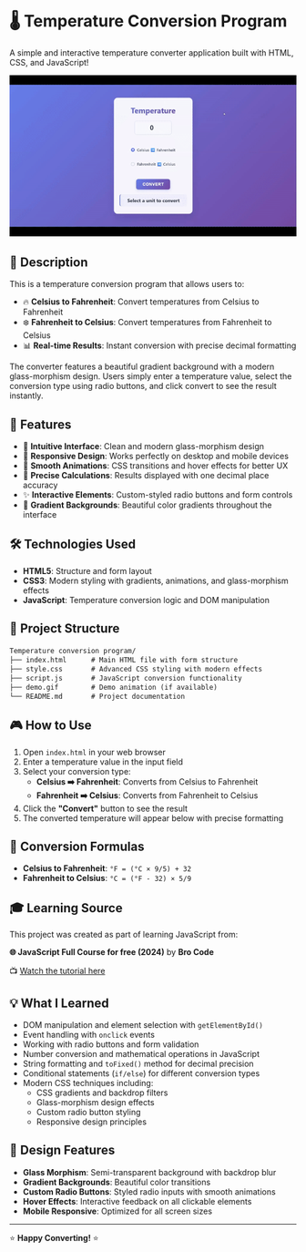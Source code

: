 # 🌡️ Temperature Conversion Program

A simple and interactive temperature converter application built with HTML, CSS, and JavaScript!

![Demo](demo.gif)

## 📝 Description

This is a temperature conversion program that allows users to:

- 🔥 **Celsius to Fahrenheit**: Convert temperatures from Celsius to Fahrenheit
- ❄️ **Fahrenheit to Celsius**: Convert temperatures from Fahrenheit to Celsius
- 📊 **Real-time Results**: Instant conversion with precise decimal formatting

The converter features a beautiful gradient background with a modern glass-morphism design. Users simply enter a temperature value, select the conversion type using radio buttons, and click convert to see the result instantly.

## 🚀 Features

- 🎯 **Intuitive Interface**: Clean and modern glass-morphism design
- 🎨 **Responsive Design**: Works perfectly on desktop and mobile devices
- 💫 **Smooth Animations**: CSS transitions and hover effects for better UX
- 🔢 **Precise Calculations**: Results displayed with one decimal place accuracy
- ✨ **Interactive Elements**: Custom-styled radio buttons and form controls
- 🌈 **Gradient Backgrounds**: Beautiful color gradients throughout the interface

## 🛠️ Technologies Used

- **HTML5**: Structure and form layout
- **CSS3**: Modern styling with gradients, animations, and glass-morphism effects
- **JavaScript**: Temperature conversion logic and DOM manipulation

## 📁 Project Structure

```
Temperature conversion program/
├── index.html      # Main HTML file with form structure
├── style.css       # Advanced CSS styling with modern effects
├── script.js       # JavaScript conversion functionality
├── demo.gif        # Demo animation (if available)
└── README.md       # Project documentation
```

## 🎮 How to Use

1. Open `index.html` in your web browser
2. Enter a temperature value in the input field
3. Select your conversion type:
   - **Celsius ➡️ Fahrenheit**: Converts from Celsius to Fahrenheit
   - **Fahrenheit ➡️ Celsius**: Converts from Fahrenheit to Celsius
4. Click the **"Convert"** button to see the result
5. The converted temperature will appear below with precise formatting

## 🧮 Conversion Formulas

- **Celsius to Fahrenheit**: `°F = (°C × 9/5) + 32`
- **Fahrenheit to Celsius**: `°C = (°F - 32) × 5/9`

## 🎓 Learning Source

This project was created as part of learning JavaScript from:

**🌐 JavaScript Full Course for free (2024)** by **Bro Code**

📺 [Watch the tutorial here](https://www.youtube.com/watch?v=lfmg-EJ8gm4)

## 💡 What I Learned

- DOM manipulation and element selection with `getElementById()`
- Event handling with `onclick` events
- Working with radio buttons and form validation
- Number conversion and mathematical operations in JavaScript
- String formatting and `toFixed()` method for decimal precision
- Conditional statements (`if/else`) for different conversion types
- Modern CSS techniques including:
  - CSS gradients and backdrop filters
  - Glass-morphism design effects
  - Custom radio button styling
  - Responsive design principles

## 🎨 Design Features

- **Glass Morphism**: Semi-transparent background with backdrop blur
- **Gradient Backgrounds**: Beautiful color transitions
- **Custom Radio Buttons**: Styled radio inputs with smooth animations
- **Hover Effects**: Interactive feedback on all clickable elements
- **Mobile Responsive**: Optimized for all screen sizes

---

⭐ **Happy Converting!** ⭐
